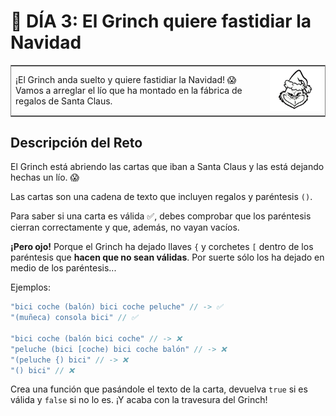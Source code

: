 # :date: DÍA 3: El Grinch quiere fastidiar la Navidad

<table frame="box">
  <tr>
    <td>¡El Grinch anda suelto y quiere fastidiar la Navidad! 😱 Vamos a arreglar el lío que ha montado en la fábrica de regalos de Santa Claus.</td>
    <td align="center"><a href="https://adventjs.dev/challenges/03"><img src="../images/grinch.png" width="200"/></a></td>
  </tr>
</table>

## Descripción del Reto
El Grinch está abriendo las cartas que iban a Santa Claus y las está dejando hechas un lío. 😱

Las cartas son una cadena de texto que incluyen regalos y paréntesis `()`.

Para saber si una carta es válida ✅, debes comprobar que los paréntesis cierran correctamente y que, además, no vayan vacíos.

**¡Pero ojo!** Porque el Grinch ha dejado llaves `{` y corchetes `[` dentro de los paréntesis que **hacen que no sean válidas**. Por suerte sólo los ha dejado en medio de los paréntesis...

Ejemplos:

```js
"bici coche (balón) bici coche peluche" // -> ✅
"(muñeca) consola bici" // ✅

"bici coche (balón bici coche" // -> ❌
"peluche (bici [coche) bici coche balón" // -> ❌
"(peluche {) bici" // -> ❌
"() bici" // ❌
```
      
Crea una función que pasándole el texto de la carta, devuelva `true` si es válida y `false` si no lo es. ¡Y acaba con la travesura del Grinch!
